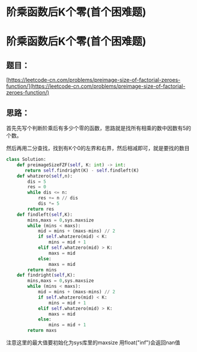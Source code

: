 # 阶乘函数后K个零(首个困难题)


# 阶乘函数后K个零(首个困难题)

## 题目：

[https://leetcode-cn.com/problems/preimage-size-of-factorial-zeroes-function/](https://leetcode-cn.com/problems/preimage-size-of-factorial-zeroes-function/)

## 思路：

首先先写个判断阶乘后有多少个零的函数，思路就是找所有相乘的数中因数有5的个数。

然后再用二分查找，找到有K个0的左界和右界，然后相减即可，就是要找的数目

```python
class Solution:
    def preimageSizeFZF(self, K: int) -> int:
       return self.findright(K) - self.findleft(K)
    def whatzero(self,n):
        dis = 5
        res = 0
        while dis <= n:
            res += n // dis 
            dis *= 5
        return res
    def findleft(self,K):
        mins,maxs = 0,sys.maxsize
        while (mins < maxs):
            mid = mins + (maxs-mins) // 2
            if self.whatzero(mid) < K:
                mins = mid + 1
            elif self.whatzero(mid) > K:
                maxs = mid
            else:
                maxs = mid
        return mins
    def findright(self,K):
        mins,maxs = 0,sys.maxsize
        while (mins < maxs):
            mid = mins + (maxs-mins) // 2
            if self.whatzero(mid) < K:
                mins = mid + 1
            elif self.whatzero(mid) > K:
                maxs = mid
            else:
                mins = mid + 1
        return maxs
```

注意这里的最大值要初始化为sys库里的maxsize 用float("inf")会返回nan值




